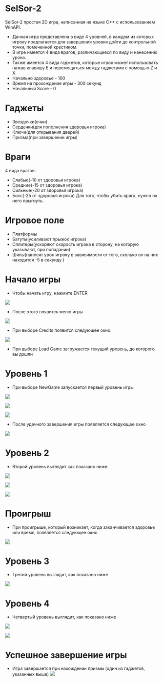 # SelSor-2

SelSor-2 простая 2D игра, написанная на языке C++ с использованием WinAPI.
- Данная игра представлена в виде 4 уровней, в каждом из которых игроку предлагается для завершения уровня дойти до контрольной точки, помеченной крестиком.
- В игре имеется 4 вида врагов, различающиеся по виду и нанесению урона. 
- Также имеется 4 вида гаджетов, которые игрок может использовать нажав клавишу E и перемещаться между гаджетами с помощью Z и X. 
- Начально здоровье - 100
- Время на прохождение игры - 300 секунд
- Начальный Score - 0
# Гаджеты
- Звездочки(очки)
- Сердечки(для пополнения здоровья игрока)
- Ключи(для открывания дверей)
- Призма(при завершении игры)
# Враги
4 вида врагов:
- Слабые(-10 от здоровья игрока)
- Средние(-15 от здоровья игрока)
- Сильные(-20 от здоровья игрока)
- Босс(-25 от здоровья игрока)
Для того, чтобы убить врага, нужно на него прыгнуть.
# Игровое поле
- Платформы
- Батуты(усиливают прыжок игрока)
- Сплитеры(ускоряют скорость игрока в сторону, на которую указывают, при попадании)
- Шипы(наносят урон игроку в зависимости от того, сколько он на них находится -5 в секунду )
# Начало игры
- Чтобы начать игру, нажмите ENTER

![](images/SplashScreen.bmp)

- После этого появится меню игры

![](images/menu-new.bmp)

- При выборе Credits появится следующее окно:

![](images/Credits.bmp)

- При выборе Load Game загружается текущий уровень, до которого вы дошли

# Уровень 1
- При выборе NewGame запускается первый уровень игры

![](images/11.png)

![](images/1.png)

![](images/2.png)

- После удачного завершения игры появляется следующее окно

![](images/3.png)

# Уровень 2
- Второй уровень выглядит как показано ниже

![](images/4.png)

![](images/6.png)

![](images/7.png)

# Проигрыш
- При проигрыше, который возникает, когда заканчивается здоровье или время, появляется следующее окно

![](images/5.png)

# Уровень 3
- Третий уровень выглядит, как показано ниже 

![](images/9.png)

# Уровень 4
- Четвертый уровень выглядит, как показано ниже 

![](images/10.png)

![](images/8.png)

# Успешное завершение игры

- Игра завершается при нахождении призмы (один из гаджетов, указанных выше)
![](images/EndGame.bmp)



